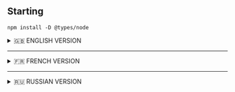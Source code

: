 ## Starting

```
npm install -D @types/node
```

<details>
<summary>🇬🇧 ENGLISH VERSION</summary>

## ex00 – My first variables
The function `my_var()` creates variables of different types in TypeScript (primitives: `number`, `string`, `boolean`, `symbol`, `undefined`, `bigint`, and a function; objects: `Array` (list), `Array` (tuple[42]), `Record` dict-like `object`, `Set`, `Map`, `Date`, `RegExp`) and then prints each value together with its detected runtime type (using a custom `detectType()` `function`, because `typeof` in JavaScript returns `"object"` for many non-primitive structures).

### Usage
```bash
./var.ts
```
<br>

## ex01 – Numbers
The script opens `numbers.txt` (1–100 separated by commas) and prints the numbers one per line, without commas.

```bash
ex01/numbers.ts
```
or
```bash
npm run start:ex01
```
<br>

## ex02 – My first Map and Record
A list of pairs (musician → birth year) must be transformed into a Map or Record (year → musician) and displayed line by line in the format:

```yaml
1970 : Frusciante
1954 : Vaughan
1948 : Ramone
...
```
```bash
ex02/var_to_map.ts
```
or
```bash
npm run start:ex02_00
```
```yaml
1948 : Ramone
1954 : Vaughan
1970 : Frusciante
...
```
```bash
ex02/var_to_record.ts
```
or
```bash
npm run start:ex02_01
```
<br>

## ex03 – Key search
Two "dictionaries": `states` and `capital_cities`.
The program takes a state (`Oregon`) and prints its capital (`Salem`).
If the state doesn’t exist → `"Unknown state"`.

```bash
ex03/capital_city.ts Oregon
```
- Salem
```bash
ex03/capital_city_map.ts Ile-De-France
```
- Unknown state
```bash
ex03/capital_city_record.ts
```
```bash
npm run start:ex03_00 Oregon Alabama
```
```bash
npm run start:ex03_01 Oregon Alabama Ile-De-France
```
<br>

## ex04 – Search by value
Same "dictionaries".
The program takes a capital (`Salem`) and prints its state (`Oregon`).
If the capital doesn’t exist → `"Unknown capital city"`.

```bash
ex04/state.ts Salem
```
- Oregon
```bash
ex04/state_map.ts Paris
```
- Unknown capital city
```bash
ex04/state_record.ts
```
```bash
npm run start:ex04_00 Trenton Alabama
```
<br>

## ex05 – Search by key or value
Takes a comma-separated string. For each element, determine:
- if it’s a state,
- if it’s a capital,
- or neither.
Not case-sensitive, ignores multiple spaces.

```bash
ex05/all_in_map.ts "New jersey, Tren ton, NewJersey, Trenton, toto, , sAlem"
```
```bash
npm run start:ex05_01 "New jersey, Tren ton, NewJersey, Trenton, toto, , sAlem"
```
```
Trenton is the capital of New Jersey
Tren ton is neither a capital city nor a state
NewJersey is neither a capital city nor a state
Trenton is the capital of New Jersey
toto is neither a capital city nor a state
Salem is the capital of Oregon
```
<br>

## ex06 – "Dictionary" sorting
A "dictionary" (musician → year).
Print the musicians sorted by year (ascending), then alphabetically if years are the same.

```bash
ex06/my_sort.ts
```
<br>
</details>

---

<details>
<summary>🇫🇷 FRENCH VERSION</summary>

## ex00 – Mes premières variables
La fonction `my_var()` crée des variables de différents types en TypeScript (primitifs : `number`, `string`, `boolean`, `symbol`, `undefined`, `bigint`, ainsi qu’une fonction ; `objets` : `Array` (liste), `Array` (tuple [42]), `Record` objet de type dictionnaire, `Set`, `Map`, `Date`, `RegExp`) puis affiche chaque valeur avec son type détecté à l’exécution (grâce à la fonction personnalisée `detectType()`, car l’opérateur `typeof` en JavaScript renvoie `"object"` pour de nombreuses structures non primitives).

### Usage
```bash
./var.ts
```
or
```bash
npm run start:ex00
```
<br>

## ex01 – Nombres
Le script ouvre `numbers.txt` (1–100 séparés par des virgules) et affiche les nombres un par ligne, sans virgule.

```bash
ex01/numbers.ts
```
or
```bash
npm run start:ex01
```
<br>

## ex02 – Mon premier Map et Record
Une liste de couples (musicien → année de naissance) doit être transformée en Map ou Record (année → musicien) et affichée ligne par ligne au format :

```yaml
1970 : Frusciante
1954 : Vaughan
1948 : Ramone
...
```
```bash
ex02/var_to_map.ts
```
or
```bash
npm run start:ex02_00
```
```yaml
1948 : Ramone
1954 : Vaughan
1970 : Frusciante
...
```
```bash
ex02/var_to_record.ts
```
or
```bash
npm run start:ex02_01
```
<br>

## ex03 – Key search
Deux "dictionnaires" : `states` et `capital_cities`.
Le programme prend un État (`Oregon`) et affiche sa capitale (`Salem`).
Si l’État n’existe pas → `"Unknown state"`.

```bash
ex03/capital_city.ts Oregon
```
- Salem
```bash
ex03/capital_city_map.ts Ile-De-France
```
- Unknown state
```bash
ex03/capital_city_record.ts
```
```bash
npm run start:ex03_00 Oregon Alabama
```
```bash
npm run start:ex03_01 Oregon Alabama Ile-De-France
```
<br>

## ex04 – Recherche par valeur
Même "dictionnaires".
Le programme prend une capitale (`Salem`) et affiche l’État (`Oregon`).
Si la capitale n’existe pas → `"Unknown capital city"`.

```bash
ex04/state.ts Salem
```
- Oregon
```bash
ex04/state_map.ts Paris
```
- Unknown capital city
```bash
ex04/state_record.ts
```
```bash
npm run start:ex04_00 Trenton Alabama
```
<br>

## ex05 – Recherche par clé ou par valeur
Prend une chaîne séparée par des virgules. Pour chaque élément, détermine :
- si c’est un État,
- si c’est une capitale,
- ou rien.
Ne tient pas compte de la casse ni des espaces multiples.

```bash
ex05/all_in_map.ts "New jersey, Tren ton, NewJersey, Trenton, toto, , sAlem"
```
```bash
npm run start:ex05_01 "New jersey, Tren ton, NewJersey, Trenton, toto, , sAlem"
```
```
Trenton is the capital of New Jersey
Tren ton is neither a capital city nor a state
NewJersey is neither a capital city nor a state
Trenton is the capital of New Jersey
toto is neither a capital city nor a state
Salem is the capital of Oregon
```
<br>

## ex06 – Tri d’un "dictionnaire"
Un "dictionnaire" (musicien → année).
Afficher les musiciens triés par année croissante, puis par ordre alphabétique si années identiques.

```bash
ex06/my_sort.ts
```
<br>
</details>

---

<details>
<summary>🇷🇺 RUSSIAN VERSION</summary>

## ex00 – My first variables
Функция `my_var()` создаёт переменные разных типов в TypeScript (примитивы: `number`, `string`, `boolean`, `symbol`, `undefined`, `bigint`, а также функция; `объекты`: `Array` (список), `Array` (tuple [42] (кортеж)), `Record` объект-словарь, `Set`, `Map`, `Date`, `RegExp`) и затем выводит каждое значение вместе с определённым типом в рантайме (с помощью собственной функции `detectType()`, так как оператор `typeof` в JavaScript возвращает `"object"` для многих непримитивных структур).

### Usage
```bash
./var.ts
```
<br>

## ex01 – Numbers
Скрипт открывает `numbers.txt` (1–100, разделённые запятой) и выводит числа по одному в строке, без запятых.

```bash
ex01/numbers.ts
```
or
```bash
npm run start:ex01
```
<br>

## ex02 – My first Map and Record
Список пар (музыкант → год рождения) нужно превратить в Map или Record (год → музыкант) и вывести его построчно в формате:

```yaml
1970 : Frusciante
1954 : Vaughan
1948 : Ramone
...
```
```bash
ex02/var_to_map.ts
```
or
```bash
npm run start:ex02_00
```
```yaml
1948 : Ramone
1954 : Vaughan
1970 : Frusciante
...
```
```bash
ex02/var_to_record.ts
```
or
```bash
npm run start:ex02_01
```
<br>

## ex03 – Key search
2 "словаря": `states` и `capital_cities`.
Программа принимает штат (`Oregon`) и выводит столицу (`Salem`).
Если штат не найден → `"Unknown state"`.

```bash
ex03/capital_city.ts Oregon
```
- Salem
```bash
ex03/capital_city_map.ts Ile-De-France
```
- Unknown state
```bash
ex03/capital_city_record.ts
```
```bash
npm run start:ex03_00 Oregon Alabama
```
```bash
npm run start:ex03_01 Oregon Alabama Ile-De-France
```
<br>

## ex04 – Search by value
Те же "словари".
Программа принимает столицу (`Salem`) и выводит штат (`Oregon`).
Если столица не найдена → `"Unknown capital city"`.

```bash
ex04/state.ts Salem
```
- Oregon
```bash
ex04/state_map.ts Paris
```
- Unknown capital city
```bash
ex04/state_record.ts
```
```bash
npm run start:ex04_00 Trenton Alabama
```
<br>

## ex05 – Search by key or value
Принимает строку с элементами, разделёнными запятой. Для каждого элемента определяет:
- это штат,
- это столица,
- или ни то, ни другое.
Игнорирует регистр и лишние пробелы.

```bash
ex05/all_in_map.ts "New jersey, Tren ton, NewJersey, Trenton, toto, , sAlem"
```
```bash
npm run start:ex05_01 "New jersey, Tren ton, NewJersey, Trenton, toto, , sAlem"
```
```
Trenton is the capital of New Jersey
Tren ton is neither a capital city nor a state
NewJersey is neither a capital city nor a state
Trenton is the capital of New Jersey
toto is neither a capital city nor a state
Salem is the capital of Oregon
```
<br>

## ex06 – "Dictionary" sorting
"Словарь" (музыкант → год).
Нужно вывести имена музыкантов, отсортированные по году (возрастание), а при совпадении годов — в алфавитном порядке.

```bash
ex06/my_sort.ts
```
<br>
</details>
